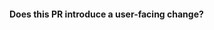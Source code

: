 <!--
Thanks for sending a pull request!

Please make sure you've read our contributing guidelines and how to submit a pull request (https://github.com/containers/podman/blob/main/CONTRIBUTING.md#submitting-pull-requests).

Finally, be sure to sign commits with your real name. Since by opening
a PR you already have commits, you can add signatures if needed with
something like `git commit -s --amend`.
-->

#### Does this PR introduce a user-facing change?

<!--
If no, just write `None` in the release-note block below. If yes, a release note
is required: Enter your extended release note in the block below. If the PR
requires additional action from users switching to the new release, include the
string "action required".

For more information on release notes, please follow the Kubernetes model:
https://git.k8s.io/community/contributors/guide/release-notes.md
-->

```release-note

```
